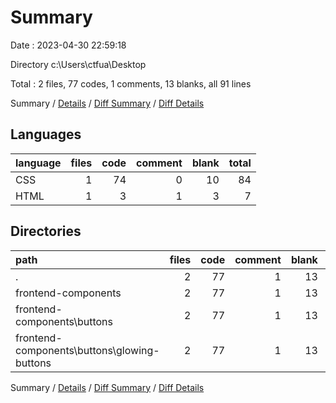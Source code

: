 # Summary

Date : 2023-04-30 22:59:18

Directory c:\\Users\\ctfua\\Desktop

Total : 2 files,  77 codes, 1 comments, 13 blanks, all 91 lines

Summary / [Details](details.md) / [Diff Summary](diff.md) / [Diff Details](diff-details.md)

## Languages
| language | files | code | comment | blank | total |
| :--- | ---: | ---: | ---: | ---: | ---: |
| CSS | 1 | 74 | 0 | 10 | 84 |
| HTML | 1 | 3 | 1 | 3 | 7 |

## Directories
| path | files | code | comment | blank | total |
| :--- | ---: | ---: | ---: | ---: | ---: |
| . | 2 | 77 | 1 | 13 | 91 |
| frontend-components | 2 | 77 | 1 | 13 | 91 |
| frontend-components\\buttons | 2 | 77 | 1 | 13 | 91 |
| frontend-components\\buttons\\glowing-buttons | 2 | 77 | 1 | 13 | 91 |

Summary / [Details](details.md) / [Diff Summary](diff.md) / [Diff Details](diff-details.md)